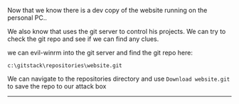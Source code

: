 Now that we know there is a dev copy of the website running on the personal PC.. 

We also know that uses the git server to control his projects. We can try to check the git repo and see if we can find any clues.

we can evil-winrm into the git server and find the git repo here:

`c:\gitstack\repositories\website.git`

We can navigate to the repositories  directory and use `Download website.git` to save the repo to our attack box

---




